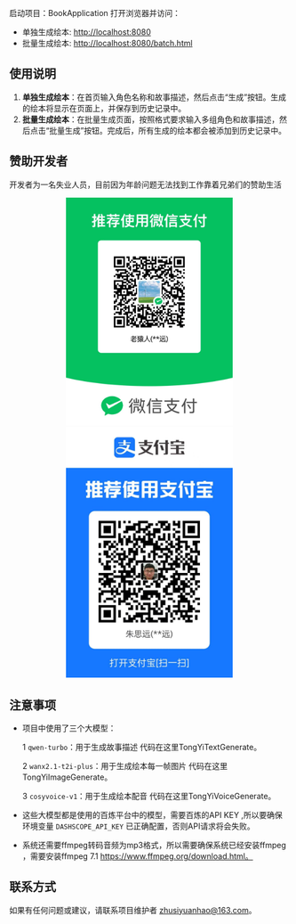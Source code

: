 启动项目：BookApplication
打开浏览器并访问：
- 单独生成绘本: [http://localhost:8080](http://localhost:8080)
- 批量生成绘本: [http://localhost:8080/batch.html](http://localhost:8080/batch.html)

## 使用说明

1. **单独生成绘本**：在首页输入角色名称和故事描述，然后点击“生成”按钮。生成的绘本将显示在页面上，并保存到历史记录中。
2. **批量生成绘本**：在批量生成页面，按照格式要求输入多组角色和故事描述，然后点击“批量生成”按钮。完成后，所有生成的绘本都会被添加到历史记录中。

## 赞助开发者
   开发者为一名失业人员，目前因为年龄问题无法找到工作靠着兄弟们的赞助生活
   <div align="center">
         <img src="weixin.jpg" width="300"/>
    <img src="zhifubao.jpg" width="300"/>
   </div>

## 注意事项
- 项目中使用了三个大模型：
  
  1 `qwen-turbo`：用于生成故事描述 代码在这里TongYiTextGenerate。
  
  2 `wanx2.1-t2i-plus`：用于生成绘本每一帧图片 代码在这里TongYiImageGenerate。
  
  3 `cosyvoice-v1`：用于生成绘本配音 代码在这里TongYiVoiceGenerate。
  
- 这些大模型都是使用的百炼平台中的模型，需要百炼的API KEY ,所以要确保环境变量 `DASHSCOPE_API_KEY` 已正确配置，否则API请求将会失败。
- 系统还需要ffmpeg转码音频为mp3格式，所以需要确保系统已经安装ffmpeg ，需要安装ffmpeg 7.1 https://www.ffmpeg.org/download.html。

## 联系方式

如果有任何问题或建议，请联系项目维护者 zhusiyuanhao@163.com。
